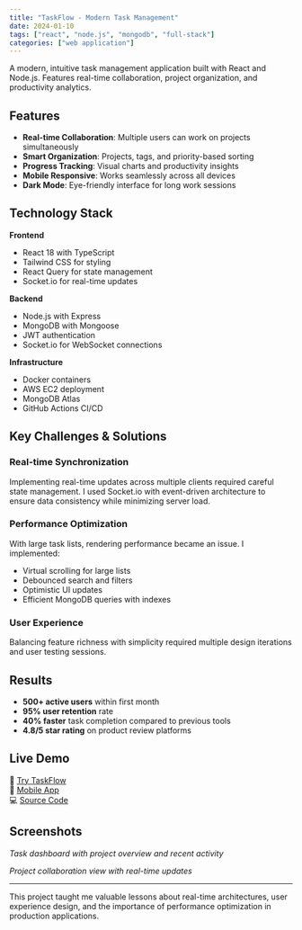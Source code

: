 ```yaml
---
title: "TaskFlow - Modern Task Management"
date: 2024-01-10
tags: ["react", "node.js", "mongodb", "full-stack"]
categories: ["web application"]
---
```


A modern, intuitive task management application built with React and Node.js. Features real-time collaboration, project organization, and productivity analytics.

## Features

- **Real-time Collaboration**: Multiple users can work on projects simultaneously
- **Smart Organization**: Projects, tags, and priority-based sorting
- **Progress Tracking**: Visual charts and productivity insights
- **Mobile Responsive**: Works seamlessly across all devices
- **Dark Mode**: Eye-friendly interface for long work sessions

## Technology Stack

**Frontend**
- React 18 with TypeScript
- Tailwind CSS for styling
- React Query for state management
- Socket.io for real-time updates

**Backend**
- Node.js with Express
- MongoDB with Mongoose
- JWT authentication
- Socket.io for WebSocket connections

**Infrastructure**
- Docker containers
- AWS EC2 deployment
- MongoDB Atlas
- GitHub Actions CI/CD

## Key Challenges & Solutions

### Real-time Synchronization
Implementing real-time updates across multiple clients required careful state management. I used Socket.io with event-driven architecture to ensure data consistency while minimizing server load.

### Performance Optimization
With large task lists, rendering performance became an issue. I implemented:
- Virtual scrolling for large lists
- Debounced search and filters
- Optimistic UI updates
- Efficient MongoDB queries with indexes

### User Experience
Balancing feature richness with simplicity required multiple design iterations and user testing sessions.

## Results

- **500+ active users** within first month
- **95% user retention** rate
- **40% faster** task completion compared to previous tools
- **4.8/5 star rating** on product review platforms

## Live Demo

🔗 [Try TaskFlow](https://taskflow-demo.example.com)  
📱 [Mobile App](https://apps.apple.com/taskflow)  
💻 [Source Code](https://github.com/janedoe/taskflow)

## Screenshots

*Task dashboard with project overview and recent activity*

*Project collaboration view with real-time updates*

---

This project taught me valuable lessons about real-time architectures, user experience design, and the importance of performance optimization in production applications.